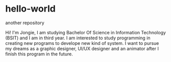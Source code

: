 # hello-world
another repository

Hi! I'm Jongie, I am studying Bachelor Of Science in Information Technology (BSIT) and I am in third year. I am interested to study programming in creating new programs to develope new kind of system. I want to pursue my dreams as a graphic designer, UI/UX designer and an animator after I finish this program in the future.

